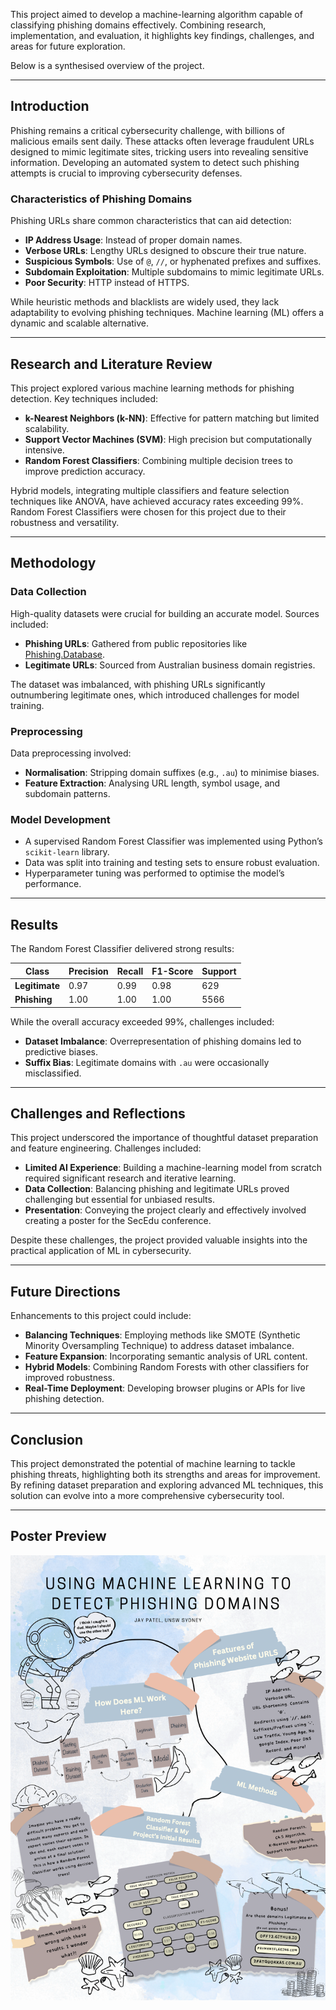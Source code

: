 
This project aimed to develop a machine-learning algorithm capable of classifying phishing domains effectively. Combining research, implementation, and evaluation, it highlights key findings, challenges, and areas for future exploration. 

Below is a synthesised overview of the project.

---

## **Introduction**

Phishing remains a critical cybersecurity challenge, with billions of malicious emails sent daily. These attacks often leverage fraudulent URLs designed to mimic legitimate sites, tricking users into revealing sensitive information. Developing an automated system to detect such phishing attempts is crucial to improving cybersecurity defenses.

### **Characteristics of Phishing Domains**

Phishing URLs share common characteristics that can aid detection:

- **IP Address Usage**: Instead of proper domain names.
- **Verbose URLs**: Lengthy URLs designed to obscure their true nature.
- **Suspicious Symbols**: Use of `@`, `//`, or hyphenated prefixes and suffixes.
- **Subdomain Exploitation**: Multiple subdomains to mimic legitimate URLs.
- **Poor Security**: HTTP instead of HTTPS.

While heuristic methods and blacklists are widely used, they lack adaptability to evolving phishing techniques. Machine learning (ML) offers a dynamic and scalable alternative.

---

## **Research and Literature Review**

This project explored various machine learning methods for phishing detection. Key techniques included:

- **k-Nearest Neighbors (k-NN)**: Effective for pattern matching but limited scalability.
- **Support Vector Machines (SVM)**: High precision but computationally intensive.
- **Random Forest Classifiers**: Combining multiple decision trees to improve prediction accuracy.

Hybrid models, integrating multiple classifiers and feature selection techniques like ANOVA, have achieved accuracy rates exceeding 99%. Random Forest Classifiers were chosen for this project due to their robustness and versatility.

---

## **Methodology**

### **Data Collection**

High-quality datasets were crucial for building an accurate model. Sources included:

- **Phishing URLs**: Gathered from public repositories like [Phishing.Database](https://github.com/mitchellkrogza/Phishing.Database).
- **Legitimate URLs**: Sourced from Australian business domain registries.

The dataset was imbalanced, with phishing URLs significantly outnumbering legitimate ones, which introduced challenges for model training.

### **Preprocessing**

Data preprocessing involved:

- **Normalisation**: Stripping domain suffixes (e.g., `.au`) to minimise biases.
- **Feature Extraction**: Analysing URL length, symbol usage, and subdomain patterns.

### **Model Development**

- A supervised Random Forest Classifier was implemented using Python’s `scikit-learn` library.
- Data was split into training and testing sets to ensure robust evaluation.
- Hyperparameter tuning was performed to optimise the model’s performance.

---

## **Results**

The Random Forest Classifier delivered strong results:

| Class           | Precision | Recall | F1-Score | Support |
|-----------------|-----------|--------|----------|---------|
| **Legitimate**  | 0.97      | 0.99   | 0.98     | 629     |
| **Phishing**    | 1.00      | 1.00   | 1.00     | 5566    |

While the overall accuracy exceeded 99%, challenges included:

- **Dataset Imbalance**: Overrepresentation of phishing domains led to predictive biases.
- **Suffix Bias**: Legitimate domains with `.au` were occasionally misclassified.

---

## **Challenges and Reflections**

This project underscored the importance of thoughtful dataset preparation and feature engineering. Challenges included:

- **Limited AI Experience**: Building a machine-learning model from scratch required significant research and iterative learning.
- **Data Collection**: Balancing phishing and legitimate URLs proved challenging but essential for unbiased results.
- **Presentation**: Conveying the project clearly and effectively involved creating a poster for the SecEdu conference.

Despite these challenges, the project provided valuable insights into the practical application of ML in cybersecurity.

---

## **Future Directions**

Enhancements to this project could include:

- **Balancing Techniques**: Employing methods like SMOTE (Synthetic Minority Oversampling Technique) to address dataset imbalance.
- **Feature Expansion**: Incorporating semantic analysis of URL content.
- **Hybrid Models**: Combining Random Forests with other classifiers for improved robustness.
- **Real-Time Deployment**: Developing browser plugins or APIs for live phishing detection.

---

## **Conclusion**

This project demonstrated the potential of machine learning to tackle phishing threats, highlighting both its strengths and areas for improvement. By refining dataset preparation and exploring advanced ML techniques, this solution can evolve into a more comprehensive cybersecurity tool.

---

## **Poster Preview**  
![Project Poster](./assets/phishing_poster.png)  